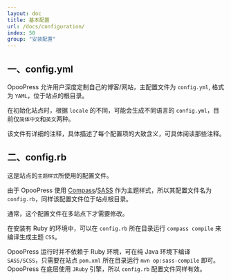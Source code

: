 ```yaml
---
layout: doc
title: 基本配置
url: /docs/configuration/
index: 50
group: "安装配置"
---
```


## 一、config.yml

OpooPress 允许用户深度定制自己的博客/网站，主配置文件为 `config.yml`, 格式为 `YAML`，位于站点的根目录。

在初始化站点时，根据 `locale` 的不同，可能会生成不同语言的 `config.yml`，目前仅`简体中文`和`英文`两种。

该文件有详细的注释，具体描述了每个配置项的大致含义，可具体阅读那些注释。

## 二、config.rb

这是站点的`主题样式`所使用的配置文件。

由于 OpooPress 使用 [Compass](http://compass-style.org/)/[SASS](http://sass-lang.com/) 作为主题样式，所以其配置文件名为 `config.rb`，同样该配置文件位于站点根目录。

通常，这个配置文件在多站点下才需要修改。

在安装有 Ruby 的环境中，可以在 `config.rb` 所在目录运行 `compass compile` 来编译生成主题 `CSS`。

OpooPress 运行时并不依赖于 Ruby 环境，可在纯 Java 环境下编译 `SASS/SCSS`，只需要在站点 `pom.xml` 所在目录运行 `mvn op:sass-compile` 即可。OpooPress 在底层使用 `JRuby` 引擎，所以 `config.rb` 配置文件同样有效。

